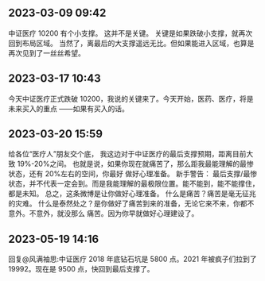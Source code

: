 ## 2023-03-09 09:42

中证医疗 10200 有个小支撑。
这并不是关键。
关键是如果跌破小支撑，就再次回到布局区域。
当然了，离最后的大支撑遥远无比。但如果能进入区域，也算是再次见到了一丝丝希望。

## 2023-03-17 10:43

今天中证医疗正式跌破 10200，我说的关键来了。今天开始，医药、医疗，将是未来买入的重点
——如果有买入的话。

## 2023-03-20 15:59

给各位“医疗人”朋友交个底，
我这边对于中证医疗的最后支撑预期，距离目前大致 19%-20%之间。
也就是说，如果你现在就痛苦了，那么距我最能理解的最惨状态，还有 20%左右的空间，你最好
做好心理准备。
新手警告：
最后支撑/最惨状态，并不代表一定会到。而是我能理解的最极限位置。能不能到，能不能撑住，
都是未知。
总之，这条微博是让你做好心理准备。
什么是痛苦？痛苦是毫无征兆的灾难。
什么是泰然处之？是你做好了痛苦到来的准备，无论它来不来，你都不意外。不意外，就没那么
痛苦。因为你早就做好心理建设了。

## 2023-05-19 14:16

回复@风满袖思:中证医疗 2018 年底钻石坑是 5800 点。2021 年被疯子们拉到了 19992。现在是
9500 点，快回到最后支撑了。
